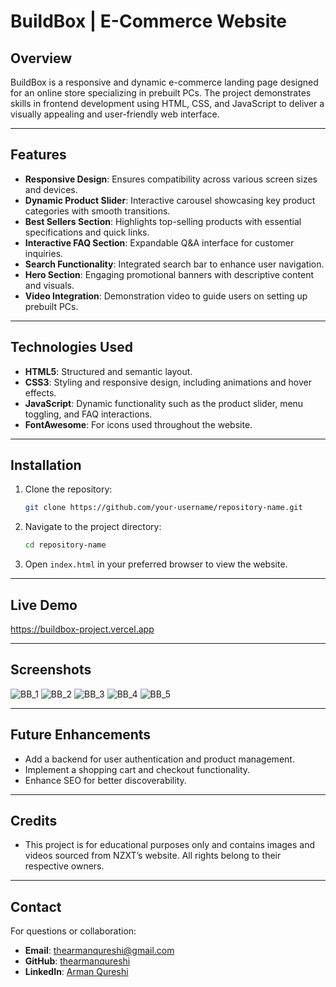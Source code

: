 # BuildBox | E-Commerce Website

## Overview  
BuildBox is a responsive and dynamic e-commerce landing page designed for an online store specializing in prebuilt PCs. The project demonstrates skills in frontend development using HTML, CSS, and JavaScript to deliver a visually appealing and user-friendly web interface.

---

## Features  
- **Responsive Design**: Ensures compatibility across various screen sizes and devices.  
- **Dynamic Product Slider**: Interactive carousel showcasing key product categories with smooth transitions.  
- **Best Sellers Section**: Highlights top-selling products with essential specifications and quick links.  
- **Interactive FAQ Section**: Expandable Q&A interface for customer inquiries.  
- **Search Functionality**: Integrated search bar to enhance user navigation.  
- **Hero Section**: Engaging promotional banners with descriptive content and visuals.  
- **Video Integration**: Demonstration video to guide users on setting up prebuilt PCs.  

---

## Technologies Used  
- **HTML5**: Structured and semantic layout.  
- **CSS3**: Styling and responsive design, including animations and hover effects.  
- **JavaScript**: Dynamic functionality such as the product slider, menu toggling, and FAQ interactions.  
- **FontAwesome**: For icons used throughout the website.  

---

## Installation  
1. Clone the repository:  
   ```bash
   git clone https://github.com/your-username/repository-name.git
   ```
2. Navigate to the project directory:  
   ```bash
   cd repository-name
   ```
3. Open `index.html` in your preferred browser to view the website.

---

## Live Demo  
https://buildbox-project.vercel.app

---

## Screenshots  
![BB_1](https://github.com/thearmanqureshi/BuildBox-E-Commerce-Website/blob/main/Images/BB-1.png?raw=true)
![BB_2](https://github.com/thearmanqureshi/BuildBox-E-Commerce-Website/blob/main/Images/BB-2.png?raw=true)
![BB_3](https://github.com/thearmanqureshi/BuildBox-E-Commerce-Website/blob/main/Images/BB-3.png?raw=true)
![BB_4](https://github.com/thearmanqureshi/BuildBox-E-Commerce-Website/blob/main/Images/BB-4.png?raw=true)
![BB_5](https://github.com/thearmanqureshi/BuildBox-E-Commerce-Website/blob/main/Images/BB-5.png?raw=true)

---

## Future Enhancements  
- Add a backend for user authentication and product management.  
- Implement a shopping cart and checkout functionality.  
- Enhance SEO for better discoverability.  

---

## Credits  
- This project is for educational purposes only and contains images and videos sourced from NZXT’s website. All rights belong to their respective owners.

---

## Contact  
For questions or collaboration:  
- **Email**: [thearmanqureshi@gmail.com](mailto:thearmanqureshi@gmail.com)  
- **GitHub**: [thearmanqureshi](https://github.com/thearmanqureshi)  
- **LinkedIn**: [Arman Qureshi](https://www.linkedin.com/in/thearmanqureshi/)  
